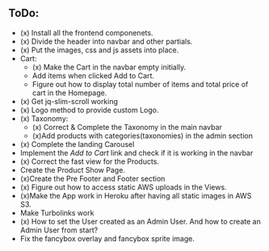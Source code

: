 ## ToDo:  
- (x) Install all the frontend componenets.
- (x) Divide the header into navbar and other partials.
- (x) Put the images, css and js assets into place.
- Cart:
	- (x) Make the Cart in the navbar empty initially. 
	- Add items when clicked Add to Cart.
	- Figure out how to display total number of items and total price of cart in the Homepage.
- (x) Get jq-slim-scroll working
- (x) Logo method to provide custom Logo.
- (x) Taxonomy:
	- (x) Correct & Complete the Taxonomy in the main navbar
	- (x)Add products with categories(taxonomies) in the admin section
- (x) Complete the landing Carousel
- Implement the *Add to Cart* link and check if it is working in the navbar
- (x) Correct the fast view for the Products.
- Create the Product Show Page.
- (x)Create the Pre Footer and Footer section
- (x) Figure out how to access static AWS uploads in the Views.
- (x)Make the App work in Heroku after having all static images in AWS S3. 
- Make Turbolinks work
- (x) How to set the User created as an Admin User. And how to create an Admin User from start?
- Fix the fancybox overlay and fancybox sprite image.
